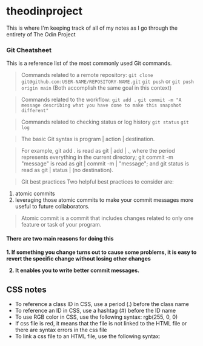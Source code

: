 # theodinproject

This is where I'm keeping track of all of my notes as I go through the entirety of The Odin Project

<h3> Git Cheatsheet </h3>

<p>
This is a reference list of the most commonly used Git commands. 

> Commands related to a remote repository:
`git clone git@github.com:USER-NAME/REPOSITORY-NAME.git`
`git push` or `git push origin main` (Both accomplish the same goal in this context)

> Commands related to the workflow:
`git add .` 
`git commit -m "A message describing what you have done to make this snapshot different"`

> Commands related to checking status or log history
`git status`
`git log`

> The basic Git syntax is program | action | destination.

> For example,
> git add . is read as git | add | ., where the period represents everything in the current directory;
> git commit -m "message" is read as git | commit -m | "message"; and
> git status is read as git | status | (no destination).

> Git best practices
Two helpful best practices to consider are:
1. atomic commits
2. leveraging those atomic commits to make your commit messages more useful to future collaborators.

> Atomic commit is a commit that includes changes related to only one feature or task of your program. 
<h4> There are two main reasons for doing this <h4>
1. If something you change turns out to cause some problems, it is easy to revert the specific change without losing other changes

2. It enables you to write better commit messages. 

</p>

## CSS notes
- To reference a class ID in CSS, use a period (.) before the class name
- To reference an ID in CSS, use a hashtag (#) before the ID name
- To use RGB color in CSS, use the following syntax: rgb(255, 0, 0)
- If css file is red, it means that the file is not linked to the HTML file or there are syntax errors in the css file
- To link a css file to an HTML file, use the following syntax: <link rel="stylesheet" type="text/css" href="style.css">